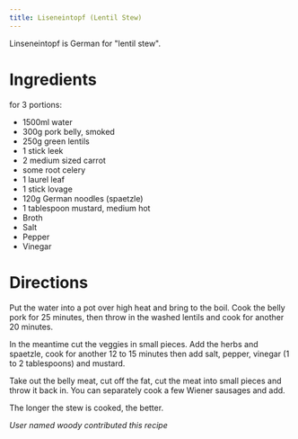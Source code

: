 ```yaml
---
title: Liseneintopf (Lentil Stew)
---
```


Linseneintopf is German for "lentil stew".

# Ingredients
for 3 portions:

* 1500ml water
* 300g pork belly, smoked
* 250g green lentils
* 1 stick leek
* 2 medium sized carrot
* some root celery
* 1 laurel leaf
* 1 stick lovage
* 120g German noodles (spaetzle)
* 1 tablespoon mustard, medium hot
* Broth
* Salt
* Pepper
* Vinegar

# Directions
Put the water into a pot over high heat and bring to the boil. Cook the belly
pork for 25 minutes, then throw in the washed lentils and cook for another 20
minutes.

In the meantime cut the veggies in small pieces. Add the herbs and spaetzle,
cook for another 12 to 15 minutes then add salt, pepper, vinegar (1 to 2
tablespoons) and mustard.

Take out the belly meat, cut off the fat, cut the meat into small pieces and
throw it back in. You can separately cook a few Wiener sausages and add.

The longer the stew is cooked, the better.

*User named woody contributed this recipe*
